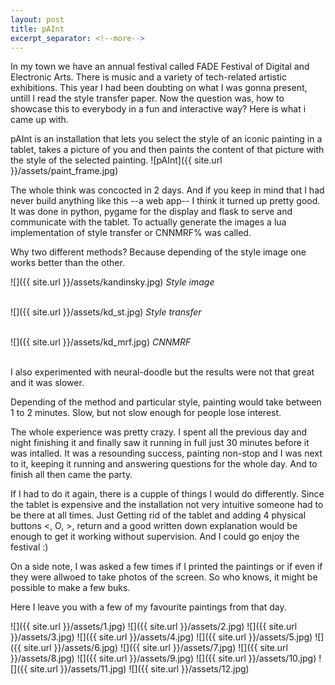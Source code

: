 ```yaml
---
layout: post
title: pAInt
excerpt_separator: <!--more-->
---
```

In my town we have an annual festival called FADE Festival of Digital and Electronic Arts. There is music and a variety of tech-related artistic exhibitions. This year I had been doubting on what I was gonna present, untill I read the style transfer paper. Now the question was, how to showcase this to everybody in a fun and interactive way? Here is what i came up with.

pAInt is an installation that lets you select the style of an iconic painting in a tablet, takes a picture of you and then paints the content of that picture with the style of the selected painting.
![pAInt]({{ site.url }}/assets/paint_frame.jpg)
<!--more-->

The whole think was concocted in 2 days. And if you keep in mind that I had never build anything like this --a web app-- I think it turned up pretty good. It was done in python, pygame for the display and flask to serve and communicate with the tablet. To actually generate the images a lua implementation of style transfer or CNNMRF% was called.

Why two different methods? Because depending of the style image one works better than the other.

![]({{ site.url }}/assets/kandinsky.jpg)
*Style image*
<br><br>

![]({{ site.url }}/assets/kd_st.jpg)
*Style transfer*
<br><br>

![]({{ site.url }}/assets/kd_mrf.jpg)
*CNNMRF*
<br><br>

I also experimented with neural-doodle but the results were not that great and it was slower.

Depending of the method and particular style, painting would take between 1 to 2 minutes. Slow, but not slow enough for people lose interest.

The whole experience was pretty crazy. I spent all the previous day and night finishing it and finally saw it running in full just 30 minutes before it was intalled. It was a resounding success, painting non-stop and I was next to it, keeping it running and answering questions for the whole day. And to finish all then came the party.

If I had to do it again, there is a cupple of things I would do differently. Since the tablet is expensive and the installation not very intuitive someone had to be there at all times. Just Getting rid of the tablet and adding 4 physical buttons  <, O, >, return  and a good written down explanation would be enough to get it working without supervision. And I could go enjoy the festival :) 

On a side note, I was asked a few times if I printed the paintings or if even if they were allwoed to take photos of the screen. So who knows, it might be possible to make a few buks. 

Here I leave you with a few of my favourite paintings from that day.

![]({{ site.url }}/assets/1.jpg)
![]({{ site.url }}/assets/2.jpg)
![]({{ site.url }}/assets/3.jpg)
![]({{ site.url }}/assets/4.jpg)
![]({{ site.url }}/assets/5.jpg)
![]({{ site.url }}/assets/6.jpg)
![]({{ site.url }}/assets/7.jpg)
![]({{ site.url }}/assets/8.jpg)
![]({{ site.url }}/assets/9.jpg)
![]({{ site.url }}/assets/10.jpg)
![]({{ site.url }}/assets/11.jpg)
![]({{ site.url }}/assets/12.jpg)
